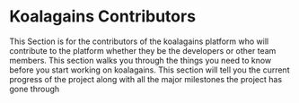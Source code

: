 # Koalagains Contributors

This Section is for the contributors of the koalagains platform who will contribute to the platform whether they be the developers or other team members. This section walks you through the things you need to know before you start working on koalagains. This section will tell you the current progress of the project along with all the major milestones the project has gone through
